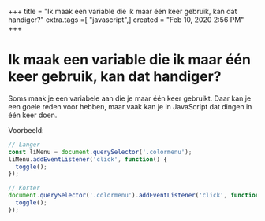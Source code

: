 +++
title = "Ik maak een variable die ik maar één keer gebruik, kan dat handiger?"
extra.tags =[ "javascript",]
created = "Feb 10, 2020 2:56 PM"
+++
# Ik maak een variable die ik maar één keer gebruik, kan dat handiger?
Soms maak je een variabele aan die je maar één keer gebruikt. Daar kan je een goeie reden voor hebben, maar vaak kan je in JavaScript dat dingen in één keer doen.

Voorbeeld:

```jsx
// Langer
const liMenu = document.querySelector('.colormenu');
liMenu.addEventListener('click', function() {
  toggle();
});

// Korter
document.querySelector('.colormenu').addEventListener('click', function() {
  toggle();
});
```